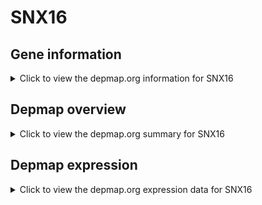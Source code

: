 <h1>SNX16</h1>

<h2>Gene information</h2>
<details>
  <summary>Click to view the depmap.org information for SNX16</summary>
  <iframe src="https://depmap.org/portal/gene/SNX16?tab=about" style="border:none;width:100%;height:800px"></iframe>
</details>

<h2>Depmap overview</h2>
<details>
  <summary>Click to view the depmap.org summary for SNX16</summary>
  <iframe src="https://depmap.org/portal/gene/SNX16?tab=overview" style="border:none;width:100%;height:800px"></iframe>
</details>

<h2>Depmap expression</h2>
<details>
  <summary>Click to view the depmap.org expression data for SNX16</summary>
  <iframe src="https://depmap.org/portal/gene/SNX16?tab=characterization" style="border:none;width:100%;height:800px"></iframe>
</details>


<!--
<h2>Reactome Pathway diagram</h2>
PNAME
-->


